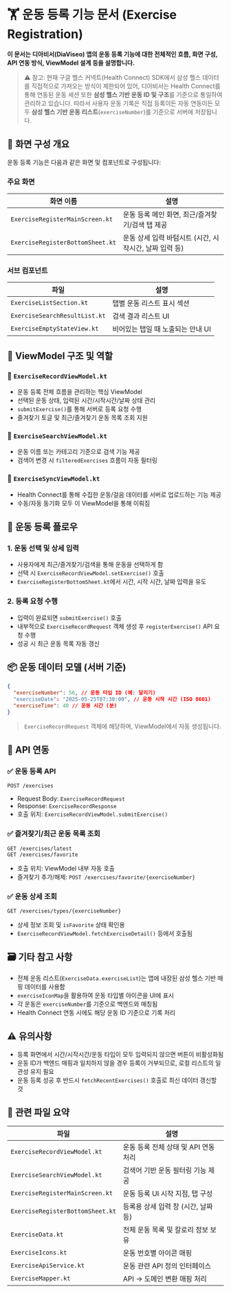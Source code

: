 # 🏋️ 운동 등록 기능 문서 (Exercise Registration)

**이 문서는 디아비서(DiaViseo) 앱의 운동 등록 기능에 대한 전체적인 흐름, 화면 구성, API 연동 방식, ViewModel 설계 등을 설명합니다.**

> ⚠️ 참고: 현재 구글 헬스 커넥트(Health Connect) SDK에서 삼성 헬스 데이터를 직접적으로 가져오는 방식이 제한되어 있어, 디아비서는 Health Connect를 통해 연동된 운동 세션 또한 **삼성 헬스 기반 운동 ID 및 구조**를 기준으로 통일하여 관리하고 있습니다. 따라서 사용자 운동 기록은 직접 등록이든 자동 연동이든 모두 **삼성 헬스 기반 운동 리스트**(`exerciseNumber`)를 기준으로 서버에 저장됩니다.

## 📱 화면 구성 개요

운동 등록 기능은 다음과 같은 화면 및 컴포넌트로 구성됩니다:

### 주요 화면

| 화면 이름                        | 설명                                                   |
| -------------------------------- | ------------------------------------------------------ |
| `ExerciseRegisterMainScreen.kt`  | 운동 등록 메인 화면, 최근/즐겨찾기/검색 탭 제공        |
| `ExerciseRegisterBottomSheet.kt` | 운동 상세 입력 바텀시트 (시간, 시작시간, 날짜 입력 등) |

### 서브 컴포넌트

| 파일                          | 설명                              |
| ----------------------------- | --------------------------------- |
| `ExerciseListSection.kt`      | 탭별 운동 리스트 표시 섹션        |
| `ExerciseSearchResultList.kt` | 검색 결과 리스트 UI               |
| `ExerciseEmptyStateView.kt`   | 비어있는 탭일 때 노출되는 안내 UI |

## 🧠 ViewModel 구조 및 역할

### 📌 `ExerciseRecordViewModel.kt`

- 운동 등록 전체 흐름을 관리하는 핵심 ViewModel
- 선택된 운동 상태, 입력된 시간/시작시간/날짜 상태 관리
- `submitExercise()`를 통해 서버로 등록 요청 수행
- 즐겨찾기 토글 및 최근/즐겨찾기 운동 목록 조회 지원

### 📌 `ExerciseSearchViewModel.kt`

- 운동 이름 또는 카테고리 기준으로 검색 기능 제공
- 검색어 변경 시 `filteredExercises` 흐름이 자동 필터링

### 📌 `ExerciseSyncViewModel.kt`

- Health Connect를 통해 수집한 운동/걸음 데이터를 서버로 업로드하는 기능 제공
- 수동/자동 동기화 모두 이 ViewModel을 통해 이뤄짐

## 🔄 운동 등록 플로우

### 1. 운동 선택 및 상세 입력

- 사용자에게 최근/즐겨찾기/검색을 통해 운동을 선택하게 함
- 선택 시 `ExerciseRecordViewModel.setExercise()` 호출
- `ExerciseRegisterBottomSheet.kt`에서 시간, 시작 시간, 날짜 입력을 유도

### 2. 등록 요청 수행

- 입력이 완료되면 `submitExercise()` 호출
- 내부적으로 `ExerciseRecordRequest` 객체 생성 후 `registerExercise()` API 요청 수행
- 성공 시 최근 운동 목록 자동 갱신

## 📦 운동 데이터 모델 (서버 기준)

```json
{
  "exerciseNumber": 56, // 운동 타입 ID (예: 달리기)
  "exerciseDate": "2025-05-25T07:30:00", // 운동 시작 시간 (ISO 8601)
  "exerciseTime": 40 // 운동 시간 (분)
}
```

> `ExerciseRecordRequest` 객체에 해당하며, ViewModel에서 자동 생성됩니다.

## 🔐 API 연동

### ✅ 운동 등록 API

```
POST /exercises
```

- Request Body: `ExerciseRecordRequest`
- Response: `ExerciseRecordResponse`
- 호출 위치: `ExerciseRecordViewModel.submitExercise()`

### ✅ 즐겨찾기/최근 운동 목록 조회

```
GET /exercises/latest
GET /exercises/favorite
```

- 호출 위치: ViewModel 내부 자동 호출
- 즐겨찾기 추가/해제: `POST /exercises/favorite/{exerciseNumber}`

### ✅ 운동 상세 조회

```
GET /exercises/types/{exerciseNumber}
```

- 상세 정보 조회 및 `isFavorite` 상태 확인용
- `ExerciseRecordViewModel.fetchExerciseDetail()` 등에서 호출됨

## 🗃️ 기타 참고 사항

- 전체 운동 리스트(`ExerciseData.exerciseList`)는 앱에 내장된 삼성 헬스 기반 매핑 데이터를 사용함
- `exerciseIconMap`을 활용하여 운동 타입별 아이콘을 UI에 표시
- 각 운동은 `exerciseNumber`를 기준으로 백엔드와 매칭됨
- Health Connect 연동 시에도 해당 운동 ID 기준으로 기록 처리

## ⚠️ 유의사항

- 등록 화면에서 시간/시작시간/운동 타입이 모두 입력되지 않으면 버튼이 비활성화됨
- 운동 ID가 백엔드 매핑과 일치하지 않을 경우 등록이 거부되므로, 로컬 리스트의 일관성 유지 필요
- 운동 등록 성공 후 반드시 `fetchRecentExercises()` 호출로 최신 데이터 갱신할 것

## 📎 관련 파일 요약

| 파일                             | 설명                                 |
| -------------------------------- | ------------------------------------ |
| `ExerciseRecordViewModel.kt`     | 운동 등록 전체 상태 및 API 연동 처리 |
| `ExerciseSearchViewModel.kt`     | 검색어 기반 운동 필터링 기능 제공    |
| `ExerciseRegisterMainScreen.kt`  | 운동 등록 UI 시작 지점, 탭 구성      |
| `ExerciseRegisterBottomSheet.kt` | 등록용 상세 입력 창 (시간, 날짜 등)  |
| `ExerciseData.kt`                | 전체 운동 목록 및 칼로리 정보 보유   |
| `ExerciseIcons.kt`               | 운동 번호별 아이콘 매핑              |
| `ExerciseApiService.kt`          | 운동 관련 API 정의 인터페이스        |
| `ExerciseMapper.kt`              | API → 도메인 변환 매핑 처리          |
